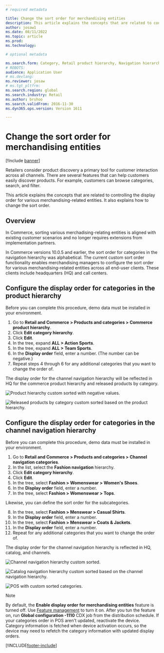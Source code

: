 ```yaml
---
# required metadata

title: Change the sort order for merchandising entities
description: This article explains the concepts that are related to controlling the display order for various merchandising-related entities in Dynamics 365 Commerce.
author: josaw1
ms.date: 08/11/2022
ms.topic: article
ms.prod: 
ms.technology: 

# optional metadata

ms.search.form: Category, Retail product hierarchy, Navigation hierarchy
# ROBOTS: 
audience: Application User
# ms.devlang: 
ms.reviewer: josaw
# ms.tgt_pltfrm: 
ms.search.region: global
ms.search.industry: Retail
ms.author: brshoo
ms.search.validFrom: 2016-11-30
ms.dyn365.ops.version: Version 1611

---
```


# Change the sort order for merchandising entities


[!Include [banner](includes/banner.md)]

Retailers consider product discovery a primary tool for customer interaction across all channels. There are several features that can help customers easily discover products. For example, customers can browse categories, search, and filter.

This article explains the concepts that are related to controlling the display order for various merchandising-related entities. It also explains how to change the sort order.

## Overview

In Commerce, sorting various merchadising-relating entities is aligned with existing customer scenarios and no longer requires extensions from implementation partners.

In Commerce versions 10.0.5 and earlier, the sort order for categories in the navigation hierarchy was alphabetical. The current custom sort order functionality enables merchandising managers to configure the sort order for various merchandising-related entities across all end-user clients. These clients include headquarters (HQ) and call centers.

## Configure the display order for categories in the product hierarchy

Before you can complete this procedure, demo data must be installed in your environment.

1. Go to **Retail and Commerce \> Products and categories \> Commerce product hierarchy**.
2. Click **Edit category hierarchy**.
3. Click **Edit**.
4. In the tree, expand **ALL \> Action Sports**.
5. In the tree, expand **ALL \> Team Sports**.
6. In the **Display order** field, enter a number. (The number can be negative.)
7. Repeat steps 4 through 6 for any additional categories that you want to change the order of.

The display order for the channel navigation hierarchy will be reflected in HQ for the commerce product hierarchy and released products by category.

![Product hierarchy custom sorted with negative values.](./media/RetailProductHierarchyCustomSortedWithNegativeValues.png)

![Released products by category custom sorted based on the product hierarchy.](./media/ReleasedProductsByCategoryCustomSortedBasedOnRetailProductHierarchy.png)

## Configure the display order for categories in the channel navigation hierarchy

Before you can complete this procedure, demo data must be installed in your environment.

1. Go to **Retail and Commerce \> Products and categories \> Channel navigation categories**.
2. In the list, select the **Fashion navigation** hierarchy.
3. Click **Edit category hierarchy**.
4. Click **Edit**.
5. In the tree, select **Fashion \> Womenswear \> Women's Shoes**.
6. In the **Display order** field, enter a number.
7. In the tree, select **Fashion \> Womenswear \> Tops**.

Likewise, you can define the sort order for the subcategories.

8. In the tree, select **Fashion \> Menswear \> Casual Shirts**.
9. In the **Display order** field, enter a number.
10. In the tree, select **Fashion \> Menswear \> Coats & Jackets**.
11. In the **Display order** field, enter a number.
12. Repeat for any additional categories that you want to change the order of.

The display order for the channel navigation hierarchy is reflected in HQ, catalog, and channels.

![Channel navigation hierarchy custom sorted.](./media/ChannelNavCustomSorted.png)

![Catalog navigation hierarchy custom sorted based on the channel navigation hierarchy.](./media/CatalogNavHierarchyCustomSortedBasedOnChannelNav.png)

![POS with custom sorted categories.](./media/POSChannelCategoriesCustomSorted.png)

> [!NOTE]
> By default, the **Enable display order for merchandising entities** feature is turned off. Use [Feature management](../fin-ops-core/fin-ops/get-started/feature-management/feature-management-overview.md) to turn it on. After you tun the feature on, run **Global configuration -1110** CDX job from the distribution schedule.
> If your categories order in POS aren't updated, reactivate the device. Category information is fetched when device activation occurs, so the device may need to refetch the category information with updated display orders. 

[!INCLUDE[footer-include](../includes/footer-banner.md)]
